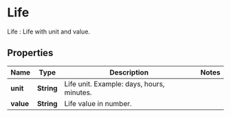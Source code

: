 

# Life

Life : Life with unit and value.

## Properties

| Name | Type | Description | Notes |
|------------ | ------------- | ------------- | -------------|
|**unit** | **String** | Life unit. Example: days, hours, minutes. |  |
|**value** | **String** | Life value in number. |  |




